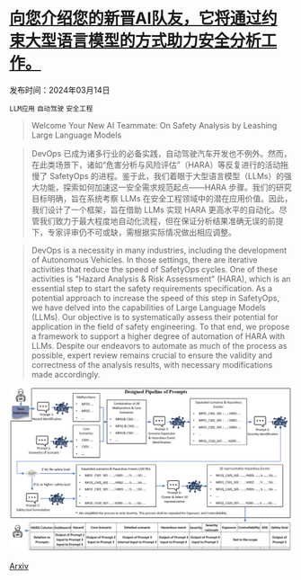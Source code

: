 # [向您介绍您的新晋AI队友，它将通过约束大型语言模型的方式助力安全分析工作。](https://arxiv.org/abs/2403.09565)

发布时间：2024年03月14日

`LLM应用` `自动驾驶` `安全工程`

> Welcome Your New AI Teammate: On Safety Analysis by Leashing Large Language Models

> DevOps 已成为诸多行业的必备实践，自动驾驶汽车开发也不例外。然而，在此类场景下，诸如“危害分析与风险评估”（HARA）等反复进行的活动拖慢了 SafetyOps 的进程。鉴于此，我们着眼于大型语言模型（LLMs）的强大功能，探索如何加速这一安全需求规范起点——HARA 步骤。我们的研究目标明确，旨在系统考察 LLMs 在安全工程领域中的潜在应用价值。因此，我们设计了一个框架，旨在借助 LLMs 实现 HARA 更高水平的自动化。尽管我们致力于最大程度地自动化流程，但在保证分析结果准确无误的前提下，专家评审仍不可或缺，需根据实际情况做出相应调整。

> DevOps is a necessity in many industries, including the development of Autonomous Vehicles. In those settings, there are iterative activities that reduce the speed of SafetyOps cycles. One of these activities is "Hazard Analysis & Risk Assessment" (HARA), which is an essential step to start the safety requirements specification. As a potential approach to increase the speed of this step in SafetyOps, we have delved into the capabilities of Large Language Models (LLMs).
  Our objective is to systematically assess their potential for application in the field of safety engineering. To that end, we propose a framework to support a higher degree of automation of HARA with LLMs. Despite our endeavors to automate as much of the process as possible, expert review remains crucial to ensure the validity and correctness of the analysis results, with necessary modifications made accordingly.

![向您介绍您的新晋AI队友，它将通过约束大型语言模型的方式助力安全分析工作。](../../../paper_images/2403.09565/HARA_Pipeline.png)

[Arxiv](https://arxiv.org/abs/2403.09565)